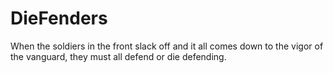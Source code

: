 # DieFenders
When the soldiers in the front slack off and it all comes down to the vigor of the vanguard, they must all defend or die defending.
